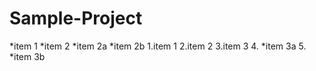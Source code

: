 # Sample-Project
*item 1
*item 2
  *item 2a
  *item 2b
1.item 1
2.item 2
3.item 3
4. *item 3a
5. *item 3b
